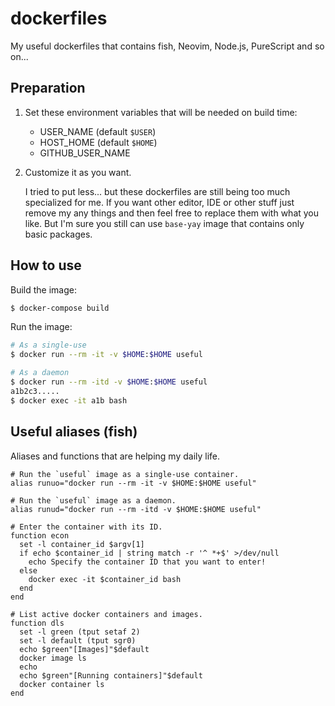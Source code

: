 # dockerfiles

My useful dockerfiles that contains fish, Neovim, Node.js, PureScript and so on...

## Preparation

1. Set these environment variables that will be needed on build time:

    - USER_NAME (default `$USER`)
    - HOST_HOME (default `$HOME`)
    - GITHUB_USER_NAME

1. Customize it as you want.

    I tried to put less... but these dockerfiles are still being too much specialized for me. If you want other editor, IDE or other stuff just remove my any things and then feel free to replace them with what you like. But I'm sure you still can use `base-yay` image that contains only basic packages.

## How to use

Build the image:

```sh
$ docker-compose build
```

Run the image:

```sh
# As a single-use
$ docker run --rm -it -v $HOME:$HOME useful

# As a daemon
$ docker run --rm -itd -v $HOME:$HOME useful
a1b2c3.....
$ docker exec -it a1b bash
```

## Useful aliases (fish)

Aliases and functions that are helping my daily life.

```fish
# Run the `useful` image as a single-use container.
alias runuo="docker run --rm -it -v $HOME:$HOME useful"

# Run the `useful` image as a daemon.
alias runud="docker run --rm -itd -v $HOME:$HOME useful"

# Enter the container with its ID.
function econ
  set -l container_id $argv[1]
  if echo $container_id | string match -r '^ *+$' >/dev/null
    echo Specify the container ID that you want to enter!
  else
    docker exec -it $container_id bash
  end
end

# List active docker containers and images.
function dls
  set -l green (tput setaf 2)
  set -l default (tput sgr0)
  echo $green"[Images]"$default
  docker image ls
  echo
  echo $green"[Running containers]"$default
  docker container ls
end
```
